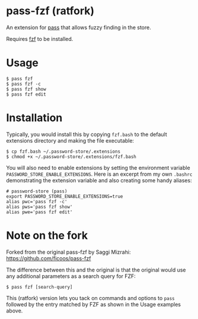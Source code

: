 # pass-fzf (ratfork)

An extension for [pass](https://www.passwordstore.org/) that allows fuzzy finding in the store.

Requires [fzf](https://github.com/junegunn/fzf) to be installed.

# Usage

```
$ pass fzf
$ pass fzf -c
$ pass fzf show
$ pass fzf edit
```

# Installation

Typically, you would install this by copying `fzf.bash` to the default extensions directory and making the file executable:

```
$ cp fzf.bash ~/.password-store/.extensions
$ chmod +x ~/.password-store/.extensions/fzf.bash
```

You will also need to enable extensions by setting the environment variable `PASSWORD_STORE_ENABLE_EXTENSIONS`.  Here is an excerpt from my own `.bashrc` demonstrating the extension variable and also creating some handy aliases:

```
# password-store (pass)
export PASSWORD_STORE_ENABLE_EXTENSIONS=true
alias pwc='pass fzf -c'
alias pws='pass fzf show'
alias pwe='pass fzf edit'
```

# Note on the fork

Forked from the original pass-fzf by Saggi Mizrahi: 
https://github.com/ficoos/pass-fzf

The difference between this and the original is that the original would use any additional parameters as a search query for FZF:

```
$ pass fzf [search-query]
```

This (ratfork) version lets you tack on commands and options to `pass` followed by the entry matched by FZF as shown in the Usage examples above.
